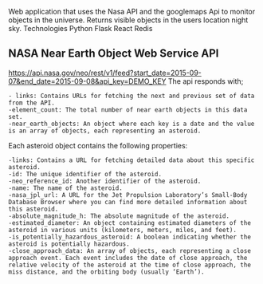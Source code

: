 Web application that uses the Nasa API and the googlemaps Api to monitor objects in the universe.  Returns visible objects in the users location night sky.
Technologies
Python
Flask
React
Redis


## NASA Near Earth Object Web Service API
https://api.nasa.gov/neo/rest/v1/feed?start_date=2015-09-07&end_date=2015-09-08&api_key=DEMO_KEY
The api responds with;

    - links: Contains URLs for fetching the next and previous set of data from the API.
    -element_count: The total number of near earth objects in this data set.
    -near_earth_objects: An object where each key is a date and the value is an array of objects, each representing an asteroid.

Each asteroid object contains the following properties:

    -links: Contains a URL for fetching detailed data about this specific asteroid.
    -id: The unique identifier of the asteroid.
    -neo_reference_id: Another identifier of the asteroid.
    -name: The name of the asteroid.
    -nasa_jpl_url: A URL for the Jet Propulsion Laboratory’s Small-Body Database Browser where you can find more detailed information about this asteroid.
    -absolute_magnitude_h: The absolute magnitude of the asteroid.
    -estimated_diameter: An object containing estimated diameters of the asteroid in various units (kilometers, meters, miles, and feet).
    -is_potentially_hazardous_asteroid: A boolean indicating whether the asteroid is potentially hazardous.
    -close_approach_data: An array of objects, each representing a close approach event. Each event includes the date of close approach, the relative velocity of the asteroid at the time of close approach, the miss distance, and the orbiting body (usually ‘Earth’).
